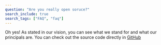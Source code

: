 ```yaml
---
question: "Are you really open soruce?"
search_include: true
search_tags: ["FAQ", "faq"]
---
```


Oh yes! As stated in our vision, you can see what we stand for and what our principals are. You can check out the source code directly in [GitHub](https://github.com/graphefruit/Beanconqueror)
